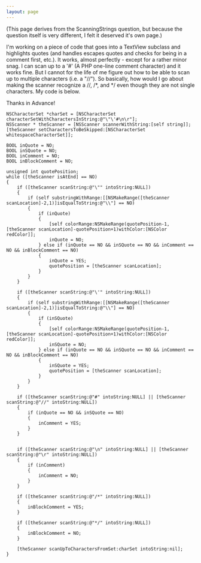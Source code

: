 ```yaml
---
layout: page
---
```


(This page derives from the ScanningStrings question, but because the question itself is very different, I felt it deserved it's own page.)

I'm working on a piece of code that goes into a TextView subclass and highlights quotes (and handles escapes quotes and checks for being in a comment first, etc.).  It works, almost perfectly - except for a rather minor snag.  I can scan up to a '#' (A PHP one-line comment character) and it works fine.  But I cannot for the life of me figure out how to be able to scan up to multiple characters (i.e. a "//").  So basically, how would I go about making the scanner recognize a //, /*, and */ even though they are not single characters.  My code is below.

Thanks in Advance!

    
    NSCharacterSet *charSet = [NSCharacterSet characterSetWithCharactersInString:@"\"\'#\n\r"];
    NSScanner * theScanner = [NSScanner scannerWithString:[self string]];
    [theScanner setCharactersToBeSkipped:[NSCharacterSet whitespaceCharacterSet]];

    BOOL inQuote = NO;
    BOOL inSQuote = NO;
    BOOL inComment = NO;
    BOOL inBlockComment = NO;

    unsigned int quotePosition;
    while ([theScanner isAtEnd] == NO)
    {
        if ([theScanner scanString:@"\"" intoString:NULL])
        {
            if (self substringWithRange:[[NSMakeRange([theScanner scanLocation]-2,1)]isEqualToString:@"\\"] == NO)
            {
                if (inQuote)
                {
                    [self colorRange:NSMakeRange(quotePosition-1,[theScanner scanLocation]-quotePosition+1)withColor:[NSColor redColor]];
                    inQuote = NO;
                } else if (inQuote == NO && inSQuote == NO && inComment == NO && inBlockComment == NO)
                {
                    inQuote = YES;
                    quotePosition = [theScanner scanLocation];
                }
            }
        }

        if ([theScanner scanString:@"\'" intoString:NULL])
        {
            if (self substringWithRange:[[NSMakeRange([theScanner scanLocation]-2,1)]isEqualToString:@"\\"] == NO)
            {
                if (inSQuote)
                {
                    [self colorRange:NSMakeRange(quotePosition-1,[theScanner scanLocation]-quotePosition+1)withColor:[NSColor redColor]];
                    inSQuote = NO;
                } else if (inQuote == NO && inSQuote == NO && inComment == NO && inBlockComment == NO)
                {
                    inSQuote = YES;
                    quotePosition = [theScanner scanLocation];
                }
            }
        }

        if ([theScanner scanString:@"#" intoString:NULL] || [theScanner scanString:@"//" intoString:NULL])
        {
            if (inQuote == NO && inSQuote == NO)
            {
                inComment = YES;
            }
        }


        if ([theScanner scanString:@"\n" intoString:NULL] || [theScanner scanString:@"\r" intoString:NULL])
        {
            if (inComment)
            {
                inComment = NO;
            }
        }

        if ([theScanner scanString:@"/*" intoString:NULL])
        {
            inBlockComment = YES;
        }

        if ([theScanner scanString:@"*/" intoString:NULL])
        {
            inBlockComment = NO;
        }

        [theScanner scanUpToCharactersFromSet:charSet intoString:nil];
    }
